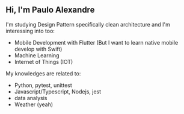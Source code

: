

## Hi, I'm Paulo Alexandre

I'm studying Design Pattern specifically clean architecture and I'm interessing into too:
- Mobile Development with Flutter (But I want to learn native mobile develop with Swift)
- Machine Learning
- Internet of Things (IOT)


My  knowledges are related to:
- Python, pytest, unittest
- Javascript/Typescript, Nodejs, jest
- data analysis 
- Weather (yeah)
